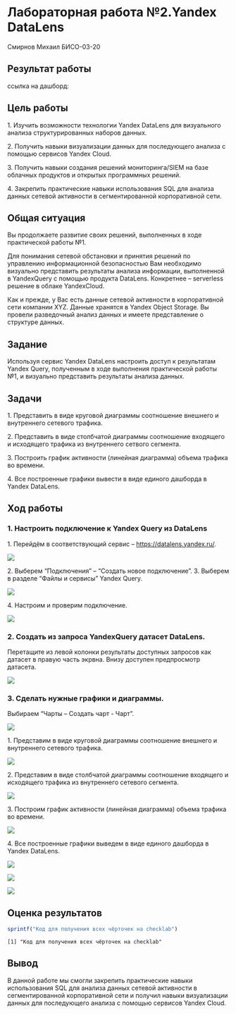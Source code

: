 # Лабораторная работа №2.Yandex DataLens
Смирнов Михаил БИСО-03-20

## Результат работы

ссылка на дашборд:

## Цель работы

1\. Изучить возможности технологии Yandex DataLens для визуального
анализа структурированных наборов данных.

2\. Получить навыки визуализации данных для последующего анализа с
помощью сервисов Yandex Cloud.

3\. Получить навыки создания решений мониторинга/SIEM на базе облачных
продуктов и открытых программных решений.

4\. Закрепить практические навыки использования SQL для анализа данных
сетевой активности в сегментированной корпоративной сети.

## Общая ситуация

Вы продолжаете развитие своих решений, выполненных в ходе практической
работы №1.

Для понимания сетевой обстановки и принятия решений по управлению
информационной безопасностью Вам необходимо визуально представить
результаты анализа информации, выполненной в YandexQuery с помощью
продукта DataLens. Конкретнее – serverless решение в облаке YandexCloud.

Как и прежде, у Вас есть данные сетевой активности в корпоративной сети
компании XYZ. Данные хранятся в Yandex Object Storage. Вы провели
разведочный анализ данных и имеете представление о структуре данных.

## Задание

Используя сервис Yandex DataLens настроить доступ к результатам Yandex
Query, полученным в ходе выполнения практической работы №1, и визуально
представить результаты анализа данных.

## Задачи

1\. Представить в виде круговой диаграммы соотношение внешнего и
внутреннего сетевого трафика.

2\. Представить в виде столбчатой диаграммы соотношение входящего и
исходящего трафика из внутреннего сетвого сегмента.

3\. Построить график активности (линейная диаграмма) объема трафика во
времени.

4\. Все построенные графики вывести в виде единого дашборда в Yandex
DataLens.

## Ход работы

### 1. Настроить подключение к Yandex Query из DataLens

1\. Перейдём в соответствующий сервис – https://datalens.yandex.ru/.

![](screen/screenshot1.png)

2\. Выберем “Подключения” – “Создать новое подключение”. 3. Выберем в
разделе “Файлы и сервисы” Yandex Query.

![](screen/screenshot2.png)

4\. Настроим и проверим подключение.

![](screen/screenshot3.png)

### 2. Создать из запроса YandexQuery датасет DataLens.

Перетащите из левой колонки результаты доступных запросов как датасет в
правую часть экрвна. Внизу доступен предпросмотр датасета.

![](screen/screenshot4.png)

### 3. Сделать нужные графики и диаграммы.

Выбираем “Чарты – Создать чарт - Чарт”.

![](screen/screenshot5.png)

1\. Представим в виде круговой диаграммы соотношение внешнего и
внутреннего сетевого трафика.

![](screen/screenshot6.png)

2\. Представим в виде столбчатой диаграммы соотношение входящего и
исходящего трафика из внутреннего сетевого сегмента.

![](screen/screenshot7.png)

3\. Построим график активности (линейная диаграмма) объема трафика во
времени.

![](screen/screenshot8.png)

4\. Все построенные графики выведем в виде единого дашборда в Yandex
DataLens.

![](screen/screenshot9.png)

![](screen/screenshot10.png)

![](screen/screenshot11.png)

## Оценка результатов

``` r
sprintf("Код для получения всех чёрточек на checklab")
```

    [1] "Код для получения всех чёрточек на checklab"

## Вывод

В данной работе мы смогли закрепить практические навыки использования
SQL для анализа данных сетевой активности в сегментированной
корпоративной сети и получил навыки визуализации данных для последующего
анализа с помощью сервисов Yandex Cloud.
